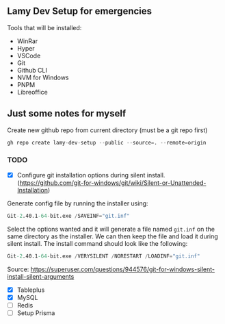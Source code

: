 ## Lamy Dev Setup for emergencies

Tools that will be installed:
- WinRar
- Hyper
- VSCode
- Git
- Github CLI
- NVM for Windows
- PNPM
- Libreoffice

## Just some notes for myself

Create new github repo from current directory (must be a git repo first)
```s
gh repo create lamy-dev-setup --public --source=. --remote=origin
```

### TODO
- [x] Configure git installation options during silent install. (https://github.com/git-for-windows/git/wiki/Silent-or-Unattended-Installation)

Generate config file by running the installer using:
```s
Git-2.40.1-64-bit.exe /SAVEINF="git.inf"
```
Select the options wanted and it will generate a file named `git.inf` on the same directory as the installer. We can then keep the file and load it during silent install. The install command should look like the following:
```s
Git-2.40.1-64-bit.exe /VERYSILENT /NORESTART /LOADINF="git.inf"
```

Source: https://superuser.com/questions/944576/git-for-windows-silent-install-silent-arguments

- [x] Tableplus
- [x] MySQL
- [ ] Redis
- [ ] Setup Prisma
